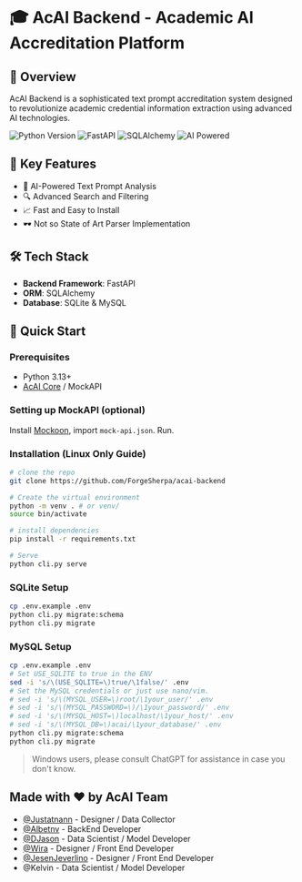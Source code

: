 # 🎓 AcAI Backend - Academic AI Accreditation Platform

## 🚀 Overview

AcAI Backend is a sophisticated text prompt accreditation system designed to revolutionize academic credential information extraction using advanced AI technologies.

![Python Version](https://img.shields.io/badge/Python-3.13.0+-blue.svg)
![FastAPI](https://img.shields.io/badge/Framework-FastAPI-green.svg)
![SQLAlchemy](https://img.shields.io/badge/ORM-SQLAlchemy-red.svg)
![AI Powered](https://img.shields.io/badge/AI-Powered-blueviolet.svg)

## 🌟 Key Features

- 🤖 AI-Powered Text Prompt Analysis
- 🔍 Advanced Search and Filtering
- 📈 Fast and Easy to Install
- 🕶️ Not so State of Art Parser Implementation

## 🛠 Tech Stack

- **Backend Framework**: FastAPI
- **ORM**: SQLAlchemy
- **Database**: SQLite & MySQL

## 🚀 Quick Start

### Prerequisites
- Python 3.13+
- [AcAI Core](https://github.com/ForgeSherpa/acai-core) / MockAPI

### Setting up MockAPI (optional)

Install [Mockoon](https://mockoon.com/download/), import `mock-api.json`. Run.

### Installation (Linux Only Guide)

```bash
# clone the repo
git clone https://github.com/ForgeSherpa/acai-backend

# Create the virtual environment
python -m venv . # or venv/
source bin/activate

# install dependencies
pip install -r requirements.txt

# Serve
python cli.py serve
```

### SQLite Setup

```bash
cp .env.example .env
python cli.py migrate:schema
python cli.py migrate
```

### MySQL Setup

```bash
cp .env.example .env
# Set USE_SQLITE to true in the ENV
sed -i 's/\(USE_SQLITE=\)true/\1false/' .env
# Set the MySQL credentials or just use nano/vim.
# sed -i 's/\(MYSQL_USER=\)root/\1your_user/' .env
# sed -i 's/\(MYSQL_PASSWORD=\)/\1your_password/' .env
# sed -i 's/\(MYSQL_HOST=\)localhost/\1your_host/' .env
# sed -i 's/\(MYSQL_DB=\)acai/\1your_database/' .env
python cli.py migrate:schema
python cli.py migrate
```

> Windows users, please consult ChatGPT for assistance in case you don't know.

## Made with ❤️ by AcAI Team

- [@Justatnann](https://www.github.com/Justatnann) - Designer / Data Collector
- [@Albetnv](https://www.github.com/albetnov) - BackEnd Developer
- [@DJason](https://www.github.com/Djason28) - Data Scientist / Model Developer
- [@Wira](https://www.github.com/Wira) - Designer / Front End Developer
- [@JesenJeverlino](https://www.github.com/JesenJeverlino) - Designer / Front End Developer
- @Kelvin - Data Scientist / Model Developer
